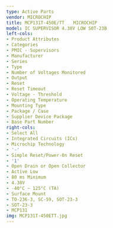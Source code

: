```yaml
---
type: Active Parts
vendor: MICROCHIP
title: MCP131T-450E/TT　　MICROCHIP
model: IC SUPERVISOR 4.38V LOW S0T-23B
left-cols:
- Product Attributes
- Categories
- PMIC - Supervisors
- Manufacturer
- Series
- Type
- Number of Voltages Monitored
- Output
- Reset
- Reset Timeout
- Voltage - Threshold
- Operating Temperature
- Mounting Type
- Package / Case
- Supplier Device Package
- Base Part Number
right-cols:
- Select All
- Integrated Circuits (ICs)
- Microchip Technology
- '-'
- Simple Reset/Power-On Reset
- '1'
- Open Drain or Open Collector
- Active Low
- 80 ms Minimum
- 4.38V
- -40°C ~ 125°C (TA)
- Surface Mount
- TO-236-3, SC-59, SOT-23-3
- SOT-23-3
- MCP131
img: MCP131T-450ETT.jpg
---
```

